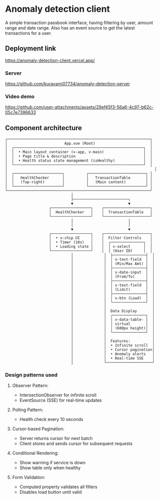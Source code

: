 # Anomaly detection client

A simple transaction passbook interface, having filtering by user, amount range and date range.
Also has an event source to get the latest transactions for a user.

## Deployment link

https://anomaly-detection-client.vercel.app/

### Server

https://github.com/kurayami07734/anomaly-detection-server

### Video demo

https://github.com/user-attachments/assets/29ef45f3-56a6-4c97-b62c-05c7e7396633

## Component architecture

```text
┌─────────────────────────────────────────────────────────────────┐
│                          App.vue (Root)                         │
│  ┌───────────────────────────────────────────────────────────┐  │
│  │  • Main layout container (v-app, v-main)                  │  │
│  │  • Page title & description                               │  │
│  │  • Health status state management (isHealthy)             │  │
│  └───────────────────────────────────────────────────────────┘  │
│                                                                   │
│  ┌──────────────────────┐          ┌──────────────────────────┐ │
│  │   HealthChecker      │          │   TransactionTable       │ │
│  │   (Top-right)        │          │   (Main content)         │ │
│  └──────────────────────┘          └──────────────────────────┘ │
└─────────────────────────────────────────────────────────────────┘
                              │
                              ├─────────────────────────┐
                              ▼                         ▼
                    ┌──────────────────┐    ┌─────────────────────┐
                    │  HealthChecker   │    │  TransactionTable   │
                    └──────────────────┘    └─────────────────────┘
                              │                         │
                              │                         │
                              ▼                         ▼
                    ┌──────────────────┐    ┌─────────────────────┐
                    │  • v-chip UI     │    │  Filter Controls    │
                    │  • Timer (10s)   │    │  ┌───────────────┐  │
                    │  • Loading state │    │  │ v-select      │  │
                    └──────────────────┘    │  │ (User ID)     │  │
                              │              │  ├───────────────┤  │
                              │              │  │ v-text-field  │  │
                              │              │  │ (Min/Max Amt) │  │
                              │              │  ├───────────────┤  │
                              │              │  │ v-date-input  │  │
                              │              │  │ (From/To)     │  │
                              │              │  ├───────────────┤  │
                              │              │  │ v-text-field  │  │
                              │              │  │ (Limit)       │  │
                              │              │  ├───────────────┤  │
                              │              │  │ v-btn (Load)  │  │
                              │              │  └───────────────┘  │
                              │              │                     │
                              │              │  Data Display       │
                              │              │  ┌───────────────┐  │
                              │              │  │ v-data-table- │  │
                              │              │  │ virtual       │  │
                              │              │  │ (600px height)│  │
                              │              │  └───────────────┘  │
                              │              │                     │
                              │              │  Features:          │
                              │              │  • Infinite scroll  │
                              │              │  • Cursor pagination│
                              │              │  • Anomaly alerts   │
                              │              │  • Real-time SSE    │
                              │              └─────────────────────┘
```

### Design patterns used

1. Observer Pattern:

   - IntersectionObserver for infinite scroll
   - EventSource (SSE) for real-time updates

2. Polling Pattern:

   - Health check every 10 seconds

3. Cursor-based Pagination:

   - Server returns cursor for next batch
   - Client stores and sends cursor for subsequent requests

4. Conditional Rendering:

   - Show warning if service is down
   - Show table only when healthy

5. Form Validation:
   - Computed property validates all filters
   - Disables load button until valid
